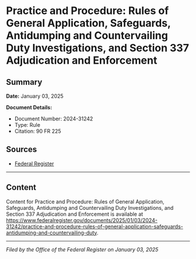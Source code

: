 # Practice and Procedure: Rules of General Application, Safeguards, Antidumping and Countervailing Duty Investigations, and Section 337 Adjudication and Enforcement

## Summary

**Date:** January 03, 2025

**Document Details:**
- Document Number: 2024-31242
- Type: Rule
- Citation: 90 FR 225

## Sources
- [Federal Register](https://www.federalregister.gov/documents/2025/01/03/2024-31242/practice-and-procedure-rules-of-general-application-safeguards-antidumping-and-countervailing-duty)

---

## Content

Content for Practice and Procedure: Rules of General Application, Safeguards, Antidumping and Countervailing Duty Investigations, and Section 337 Adjudication and Enforcement is available at https://www.federalregister.gov/documents/2025/01/03/2024-31242/practice-and-procedure-rules-of-general-application-safeguards-antidumping-and-countervailing-duty.

---

*Filed by the Office of the Federal Register on January 03, 2025*
